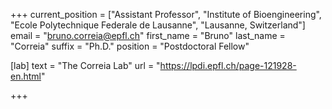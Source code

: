 +++
current_position = ["Assistant Professor", "Institute of Bioengineering", "Ecole Polytechnique Federale de Lausanne", "Lausanne, Switzerland"]
email = "bruno.correia@epfl.ch"
first_name = "Bruno"
last_name = "Correia"
suffix = "Ph.D."
position = "Postdoctoral Fellow"

[lab]
  text = "The Correia Lab"
  url = "https://lpdi.epfl.ch/page-121928-en.html"

+++

